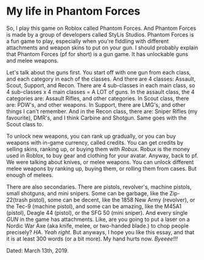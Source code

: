 # My life in Phantom Forces

So, I play this game on Roblox called Phantom Forces. And Phantom Forces is made by a group of developers called StyLis Studios. Phantom Forces is a fun game to play, especially when you're fiddling with different attachments and weapon skins to put on your gun. I should probably explain that Phantom Forces (pf for short) is a gun game. It has unlockable guns and melee weapons. 

Let's talk about the guns first. You start off with one gun from each class, and each category in each of the classes. And there are 4 classes: Assault, Scout, Support, and Recon. There are 4 sub-classes in each main class, so 4 sub-classes x 4 main classes = A LOT of guns. In the assault class, the 4 categories are: Assault Rifles, and other categories. In Scout class, there are: PDW's, and other weapons. In Support, there are LMG's, and other things I can't remember. And in the Recon class, there are: Sniper Rifles (my favourite), DMR's, and I think Carbine and Shotgun. Same goes with the Scout class to. 

To unlock new weapons, you can rank up gradually, or you can buy weapons with in-game currency, called credits. You can get credits by selling skins, ranking up, or buying them with _Robux_. Robux is the money used in Roblox, to buy gear and clothing for your avatar. Anyway, back to pf. We were talking about knives, or melee weapons. You can unlock different melee weapons by ranking up, buying them, or rolling them from cases. But enough of melees. 

There are also secondaries. There are pistols, revolver's, machine pistols, small shotguns, and mini snipers. Some can be garbage, like the Zip-22(trash pistol), some can be decent, like the 1858 New Army (revolver), or the Tec-9 (machine pistol), and some can be amazing, like the M45A1 (pistol), Deagle 44 (pistol), or the SFG 50 (mini sniper). And every single _GUN_ in the game has attachments. Like, are you going to put a laser on a Nordic War Axe (aka knife, melee, or two-handed blade.) to chop people precisely? _HA_. _Yeah right_. But anyways, I hope you like this essay, and that it is at least 300 words (or a bit more). My hand hurts now. _Byeeee!!!_

Dated: March 13th, 2019.
